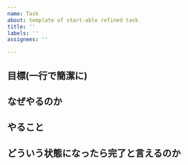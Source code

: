 ```yaml
---
name: Task
about: template of start-able refined task
title: ''
labels: ''
assignees: ''

---
```


**目標(一行で簡潔に)**
- 

**なぜやるのか**
- 

**やること**
- 

**どういう状態になったら完了と言えるのか**
-
